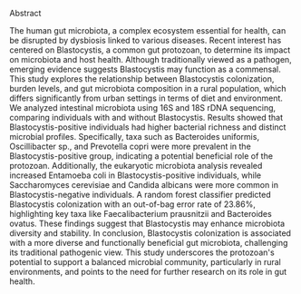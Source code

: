 Abstract

The human gut microbiota, a complex ecosystem essential for health, can be disrupted by dysbiosis linked to various diseases. Recent interest has centered on Blastocystis, a common gut protozoan, to determine its 
impact on microbiota and host health. Although traditionally viewed as a pathogen, emerging evidence suggests Blastocystis may function as a commensal. This study explores the relationship between Blastocystis 
colonization, burden levels, and gut microbiota composition in a rural population, which differs significantly from urban settings in terms of diet and environment.
We analyzed intestinal microbiota using 16S and 18S rDNA sequencing, comparing individuals with and without Blastocystis. Results showed that Blastocystis-positive individuals had higher bacterial richness and 
distinct microbial profiles. Specifically, taxa such as Bacteroides uniformis, Oscillibacter sp., and Prevotella copri were more prevalent in the Blastocystis-positive group, indicating a potential beneficial role 
of the protozoan. Additionally, the eukaryotic microbiota analysis revealed increased Entamoeba coli in Blastocystis-positive individuals, while Saccharomyces cerevisiae and Candida albicans were more common in 
Blastocystis-negative individuals. A random forest classifier predicted Blastocystis colonization with an out-of-bag error rate of 23.86%, highlighting key taxa like Faecalibacterium prausnitzii and Bacteroides 
ovatus. These findings suggest that Blastocystis may enhance microbiota diversity and stability.
In conclusion, Blastocystis colonization is associated with a more diverse and functionally beneficial gut microbiota, challenging its traditional pathogenic view. This study underscores the protozoan's potential 
to support a balanced microbial community, particularly in rural environments, and points to the need for further research on its role in gut health.
